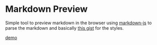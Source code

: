 # Markdown Preview

Simple tool to preview markdown in the browser using [markdown-js](https://github.com/evilstreak/markdown-js) to parse the markdown and basically [this gist](https://raw.github.com/gist/2554919/2e66cabdafe1c9a7f354aa2ebf5bc38265e638e5/github.css) for the styles.

[demo](http://mwager.github.com/markdown_preview/)
